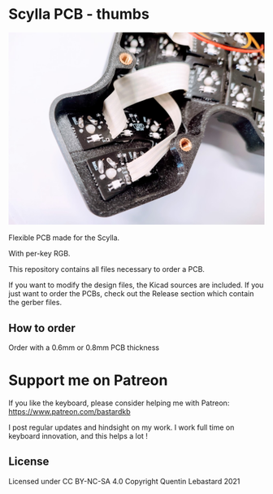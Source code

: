 # Scylla PCB - thumbs

![pic](pics/pcb.jpg)

Flexible PCB made for the Scylla.

With per-key RGB.

This repository contains all files necessary to order a PCB.

If you want to modify the design files, the Kicad sources are included.
If you just want to order the PCBs, check out the Release section which contain the gerber files.

## How to order

Order with a 0.6mm or 0.8mm PCB thickness


# Support me on Patreon

If you like the keyboard, please consider helping me with Patreon: https://www.patreon.com/bastardkb

I post regular updates and hindsight on my work. I work full time on keyboard innovation, and this helps a lot !


## License

Licensed under CC BY-NC-SA 4.0
Copyright Quentin Lebastard 2021
